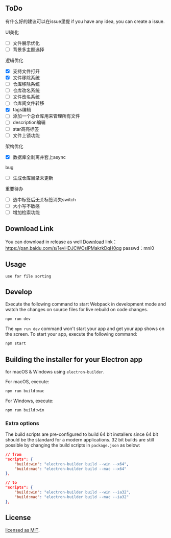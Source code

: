 ## ToDo
有什么好的建议可以在issue里提
if you have any idea, you can create a issue.

UI美化
- [ ] 文件展示优化
- [ ] 背景多主题选择

逻辑优化
- [x] 支持文件打开
- [x] 文件移除系统
- [ ] 仓库移除系统
- [ ] 仓库改名系统
- [ ] 文件改名系统
- [ ] 仓库间文件转移
- [x] tags编辑
- [ ] 添加一个总仓库用来管理所有文件
- [ ] description编辑
- [ ] star高亮标签
- [ ] 文件上锁功能

架构优化
- [x] 数据库全剥离并套上async

bug
- [ ] 生成仓库目录未更新

重要待办
- [ ] 选中标签后无关标签消失switch
- [ ] 大小写不敏感
- [ ] 增加检索功能

## Download Link
You can download in release as well
[Download](https://pan.baidu.com/s/1evHDJCWOslPMakrkDqH0qg)
link：https://pan.baidu.com/s/1evHDJCWOslPMakrkDqH0qg 
passwd：mni0

## Usage
```
use for file sorting
```

## Develop

Execute the following command to start Webpack in development mode and 
watch the changes on source files for live rebuild on code changes.
```sh
npm run dev
```

The `npm run dev` command won't start your app and get your app shows on the 
screen. To start your app, execute the following command:
```sh
npm start
```

## Building the installer for your Electron app
for macOS & Windows using `electron-builder`. 

For macOS, execute:
```sh
npm run build:mac
```

For Windows, execute:
```sh
npm run build:win
```

### Extra options
The build scripts are pre-configured to build 64 bit installers since 64 bit 
should be the standard for a modern applications. 32 bit builds are still 
possible by changing the build scripts in `package.json` as below:
```json
// from
"scripts": {
    "build:win": "electron-builder build --win --x64",
    "build:mac": "electron-builder build --mac --x64"
},

// to
"scripts": {
    "build:win": "electron-builder build --win --ia32",
    "build:mac": "electron-builder build --mac --ia32"
},
```

## License
[licensed as MIT](LICENSE).
